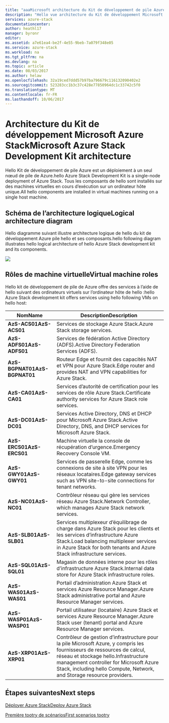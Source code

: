 ```yaml
---
title: "aaaMicrosoft architecture du Kit de développement de pile Azure | Documents Microsoft"
description: "Hello vue architecture du Kit de développement Microsoft Azure pile."
services: azure-stack
documentationcenter: 
author: heathl17
manager: byronr
editor: 
ms.assetid: a7e61ea4-be2f-4e55-9beb-7a079f348e05
ms.service: azure-stack
ms.workload: na
ms.tgt_pltfrm: na
ms.devlang: na
ms.topic: article
ms.date: 08/03/2017
ms.author: helaw
ms.openlocfilehash: 32a19ced7ddd57b97ba796679c116132090402e2
ms.sourcegitcommit: 523283cc1b3c37c428e77850964dc1c33742c5f0
ms.translationtype: MT
ms.contentlocale: fr-FR
ms.lasthandoff: 10/06/2017
---
```

# <a name="microsoft-azure-stack-development-kit-architecture"></a><span data-ttu-id="e5e02-103">Architecture du Kit de développement Microsoft Azure Stack</span><span class="sxs-lookup"><span data-stu-id="e5e02-103">Microsoft Azure Stack Development Kit architecture</span></span>
<span data-ttu-id="e5e02-104">Hello Kit de développement de pile Azure est un déploiement à un seul nœud de pile de Azure.</span><span class="sxs-lookup"><span data-stu-id="e5e02-104">hello Azure Stack Development Kit is a single-node deployment of Azure Stack.</span></span> <span data-ttu-id="e5e02-105">Tous les composants de hello sont installés sur des machines virtuelles en cours d’exécution sur un ordinateur hôte unique.</span><span class="sxs-lookup"><span data-stu-id="e5e02-105">All hello components are installed in virtual machines running on a single host machine.</span></span> 

## <a name="logical-architecture-diagram"></a><span data-ttu-id="e5e02-106">Schéma de l’architecture logique</span><span class="sxs-lookup"><span data-stu-id="e5e02-106">Logical architecture diagram</span></span>
<span data-ttu-id="e5e02-107">Hello diagramme suivant illustre architecture logique de hello du kit de développement Azure pile hello et ses composants.</span><span class="sxs-lookup"><span data-stu-id="e5e02-107">hello following diagram illustrates hello logical architecture of hello Azure Stack development kit and its components.</span></span>

![](media/azure-stack-architecture/image1.png)

## <a name="virtual-machine-roles"></a><span data-ttu-id="e5e02-108">Rôles de machine virtuelle</span><span class="sxs-lookup"><span data-stu-id="e5e02-108">Virtual machine roles</span></span>
<span data-ttu-id="e5e02-109">Hello kit de développement de pile de Azure offre des services à l’aide de hello suivant des ordinateurs virtuels sur l’ordinateur hôte de hello :</span><span class="sxs-lookup"><span data-stu-id="e5e02-109">hello Azure Stack development kit offers services using hello following VMs on hello host:</span></span>

| <span data-ttu-id="e5e02-110">Nom</span><span class="sxs-lookup"><span data-stu-id="e5e02-110">Name</span></span> | <span data-ttu-id="e5e02-111">Description</span><span class="sxs-lookup"><span data-stu-id="e5e02-111">Description</span></span> |
| ----- | ----- |
| <span data-ttu-id="e5e02-112">**AzS-ACS01**</span><span class="sxs-lookup"><span data-stu-id="e5e02-112">**AzS-ACS01**</span></span> | <span data-ttu-id="e5e02-113">Services de stockage Azure Stack.</span><span class="sxs-lookup"><span data-stu-id="e5e02-113">Azure Stack storage services.</span></span>|
| <span data-ttu-id="e5e02-114">**AzS-ADFS01**</span><span class="sxs-lookup"><span data-stu-id="e5e02-114">**AzS-ADFS01**</span></span> | <span data-ttu-id="e5e02-115">Services de fédération Active Directory (ADFS).</span><span class="sxs-lookup"><span data-stu-id="e5e02-115">Active Directory Federation Services (ADFS).</span></span>  |
| <span data-ttu-id="e5e02-116">**AzS-BGPNAT01**</span><span class="sxs-lookup"><span data-stu-id="e5e02-116">**AzS-BGPNAT01**</span></span> | <span data-ttu-id="e5e02-117">Routeur Edge et fournit des capacités NAT et VPN pour Azure Stack.</span><span class="sxs-lookup"><span data-stu-id="e5e02-117">Edge router and provides NAT and VPN capabilities for Azure Stack.</span></span> |
| <span data-ttu-id="e5e02-118">**AzS-CA01**</span><span class="sxs-lookup"><span data-stu-id="e5e02-118">**AzS-CA01**</span></span> | <span data-ttu-id="e5e02-119">Services d’autorité de certification pour les services de rôle Azure Stack.</span><span class="sxs-lookup"><span data-stu-id="e5e02-119">Certificate authority services for Azure Stack role services.</span></span>|
| <span data-ttu-id="e5e02-120">**AzS-DC01**</span><span class="sxs-lookup"><span data-stu-id="e5e02-120">**AzS-DC01**</span></span> | <span data-ttu-id="e5e02-121">Services Active Directory, DNS et DHCP pour Microsoft Azure Stack.</span><span class="sxs-lookup"><span data-stu-id="e5e02-121">Active Directory, DNS, and DHCP services for Microsoft Azure Stack.</span></span>|
| <span data-ttu-id="e5e02-122">**AzS-ERCS01**</span><span class="sxs-lookup"><span data-stu-id="e5e02-122">**AzS-ERCS01**</span></span> | <span data-ttu-id="e5e02-123">Machine virtuelle la console de récupération d’urgence.</span><span class="sxs-lookup"><span data-stu-id="e5e02-123">Emergency Recovery Console VM.</span></span> |
| <span data-ttu-id="e5e02-124">**AzS-GWY01**</span><span class="sxs-lookup"><span data-stu-id="e5e02-124">**AzS-GWY01**</span></span> | <span data-ttu-id="e5e02-125">Services de passerelle Edge, comme les connexions de site à site VPN pour les réseaux locataires.</span><span class="sxs-lookup"><span data-stu-id="e5e02-125">Edge gateway services such as VPN site-to-site connections for tenant networks.</span></span>|
| <span data-ttu-id="e5e02-126">**AzS-NC01**</span><span class="sxs-lookup"><span data-stu-id="e5e02-126">**AzS-NC01**</span></span> | <span data-ttu-id="e5e02-127">Contrôleur réseau qui gère les services réseau Azure Stack.</span><span class="sxs-lookup"><span data-stu-id="e5e02-127">Network Controller, which manages Azure Stack network services.</span></span>  |
| <span data-ttu-id="e5e02-128">**AzS-SLB01**</span><span class="sxs-lookup"><span data-stu-id="e5e02-128">**AzS-SLB01**</span></span> | <span data-ttu-id="e5e02-129">Services multiplexeur d’équilibrage de charge dans Azure Stack pour les clients et les services d’infrastructure Azure Stack.</span><span class="sxs-lookup"><span data-stu-id="e5e02-129">Load balancing multiplexer services in Azure Stack for both tenants and Azure Stack infrastructure services.</span></span>  |
| <span data-ttu-id="e5e02-130">**AzS-SQL01**</span><span class="sxs-lookup"><span data-stu-id="e5e02-130">**AzS-SQL01**</span></span> | <span data-ttu-id="e5e02-131">Magasin de données interne pour les rôles d’infrastructure Azure Stack.</span><span class="sxs-lookup"><span data-stu-id="e5e02-131">Internal data store for Azure Stack infrastructure roles.</span></span>  |
| <span data-ttu-id="e5e02-132">**AzS-WAS01**</span><span class="sxs-lookup"><span data-stu-id="e5e02-132">**AzS-WAS01**</span></span> | <span data-ttu-id="e5e02-133">Portail d’administration Azure Stack et services Azure Resource Manager.</span><span class="sxs-lookup"><span data-stu-id="e5e02-133">Azure Stack administrative portal and Azure Resource Manager services.</span></span>|
| <span data-ttu-id="e5e02-134">**AzS-WASP01**</span><span class="sxs-lookup"><span data-stu-id="e5e02-134">**AzS-WASP01**</span></span>| <span data-ttu-id="e5e02-135">Portail utilisateur (locataire) Azure Stack et services Azure Resource Manager.</span><span class="sxs-lookup"><span data-stu-id="e5e02-135">Azure Stack user (tenant) portal and Azure Resource Manager services.</span></span>|
| <span data-ttu-id="e5e02-136">**AzS-XRP01**</span><span class="sxs-lookup"><span data-stu-id="e5e02-136">**AzS-XRP01**</span></span> | <span data-ttu-id="e5e02-137">Contrôleur de gestion d’infrastructure pour la pile Microsoft Azure, y compris les fournisseurs de ressources de calcul, réseau et stockage hello.</span><span class="sxs-lookup"><span data-stu-id="e5e02-137">Infrastructure management controller for Microsoft Azure Stack, including hello Compute, Network, and Storage resource providers.</span></span>|


## <a name="next-steps"></a><span data-ttu-id="e5e02-138">Étapes suivantes</span><span class="sxs-lookup"><span data-stu-id="e5e02-138">Next steps</span></span>
[<span data-ttu-id="e5e02-139">Déployer Azure Stack</span><span class="sxs-lookup"><span data-stu-id="e5e02-139">Deploy Azure Stack</span></span>](azure-stack-deploy.md)

[<span data-ttu-id="e5e02-140">Première tootry de scénarios</span><span class="sxs-lookup"><span data-stu-id="e5e02-140">First scenarios tootry</span></span>](azure-stack-first-scenarios.md)

